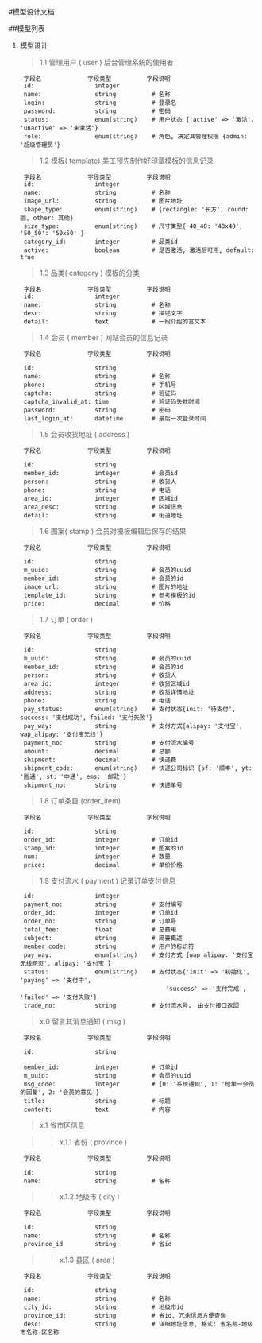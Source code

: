 #模型设计文档

##模型列表

1. 模型设计
	> 1.1 管理用户 ( user ) 后台管理系统的使用者
	
		字段名				字段类型		  字段说明	
		id:					integer
		name: 				string			# 名称
		login:				string			# 登录名
		password:			string			# 密码
		status:				enum(string)	# 用户状态 {'active' => '激活'， 'unactive' => '未激活'}
		role:				enum(string)	# 角色, 决定其管理权限 {admin: '超级管理员'}
		
	> 1.2 模板( template)  美工预先制作好印章模板的信息记录
			
		字段名				字段类型		  字段说明	
		id:					integer
		name: 				string			# 名称
		image_url: 			string			# 图片地址
		shape_type:			enum(string)	# {rectangle: '长方', round: 圆, other: 其他}
		size_type:			enum(string)	# 尺寸类型{ 40_40: '40x40', '50_50': '50x50' }
		category_id:		integer			# 品类id
		active:				boolean			# 是否激活, 激活后可用, default: true
		
		
	> 1.3 品类( category ) 模板的分类
	
		字段名				字段类型		  字段说明	
		id:					integer
		name: 				string			# 名称
		desc: 				string			# 描述文字
		detail:				text			# 一段介绍的富文本
		
	
	> 1.4 会员 ( member ) 网站会员的信息记录
	
		字段名				字段类型		  字段说明
		
		id: 				string
		name: 				string 		 	# 名称
		phone:				string			# 手机号
		captcha:			string			# 验证码
		captcha_invalid_at: time			# 验证码失效时间
		password:			string			# 密码
		last_login_at:		datetime		# 最后一次登录时间

	> 1.5 会员收货地址 ( address )

		字段名				字段类型		  字段说明

		id: 				string
		member_id:			integer			# 会员id
		person:				string			# 收货人
		phone:				string			# 电话
		area_id:			integer			# 区域id
		area_desc:			string			# 区域信息
		detail:				string			# 街道地址
		
	> 1.6 图案( stamp ) 	会员对模板编辑后保存的结果
		
		字段名				字段类型		  字段说明

		id: 				string
		m_uuid:				string			# 会员的uuid
		member_id:			string			# 会员的id
		image_url:			string			# 图片的地址
		template_id:		string			# 参考模板的id
		price:				decimal			# 价格
	
	> 1.7 订单 ( order )

		字段名				字段类型		  字段说明

		id: 				string
		m_uuid:				string			# 会员的uuid
		member_id:			string			# 会员的id
		person:				string			# 收货人
		area_id:			integer			# 收货区域id
		address:			string			# 收货详情地址
		phone:				string			# 电话
		pay_status:			enum(string)	# 支付状态{init: '待支付', success: '支付成功', failed: '支付失败'}
		pay_way:			string			# 支付方式{alipay: '支付宝', wap_alipay: '支付宝无线'}
		payment_no:			string			# 支付流水编号
		amount:				decimal			# 总额
		shipment:			decimal			# 快递费
		shipment_code:		enum(string)	# 快递公司标识 {sf: '顺丰', yt: '圆通', st: '申通', ems: '邮政'}
		shipment_no:		string			# 快递单号
				
	> 1.8 订单条目 (order_item)

		字段名				字段类型		  字段说明

		id: 				string
		order_id:			integer			# 订单id
		stamp_id:			integer			# 图案的id
		num:				integer			# 数量
		price:				decimal			# 单价价格

	> 1.9 支付流水 ( payment ) 记录订单支付信息

		id:					integer
		payment_no:			string			# 支付编号
		order_id:			integer			# 订单id
		order_no:			string			# 订单号
		total_fee:			float			# 总费用
	    subject:			string			# 简要概述
	    member_code: 		string			# 用户的标识符
	    pay_way:			enum(string)	# 支付方式 {wap_alipay: '支付宝无线网页', alipay: '支付宝'}
	    status:				enum(string)	# 支付状态{'init' => '初始化', 'paying' => '支付中',
	    										'success' => '支付完成', 'failed' => '支付失败'}
	    trade_no:			string			# 支付流水号， 由支付接口返回

	> x.0 留言其消息通知 ( msg )

		字段名				字段类型		  字段说明

		id: 				string

		member_id:			integer			# 订单id
		m_uuid:				string			# 会员的uuid
		msg_code:			integer			# {0: '系统通知', 1: '给单一会员的回复', 2: '会员的意见'}
		title:				string			# 标题
		content:			text			# 内容


	> x.1 省市区信息
	
	>> x.1.1 省份 ( province )
		
		字段名				字段类型		  字段说明
		
		id: 				string		
		name:				string			# 名称
		
	>> x.1.2 地级市 ( city )
		
		字段名				字段类型		  字段说明
		
		id: 				string		
		name:				string			# 名称
		province_id			string			# 省id
	>> x.1.3 县区 ( area )
		
		字段名				字段类型		  字段说明
		
		id: 				string		
		name:				string			# 名称
		city_id:			string			# 地级市id
		province_id:		string			# 省id, 冗余信息方便查询
		desc: 				string			# 详细地址信息, 格式: 省名称-地级市名称-区名称						